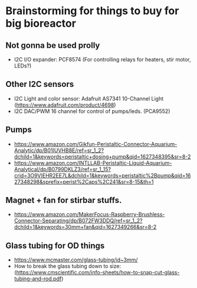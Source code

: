 
# Brainstorming for things to buy for big bioreactor

## Not gonna be used prolly
- I2C I/O expander: PCF8574 (For controlling relays for heaters, stir motor, LEDs?)

## Other I2C sensors
- I2C Light and color sensor: Adafruit AS7341 10-Channel Light (https://www.adafruit.com/product/4698)
- I2C DAC/PWM 16 channel for control of pumps/leds. (PCA9552)

## Pumps
- https://www.amazon.com/Gikfun-Peristaltic-Connector-Aquarium-Analytic/dp/B01IUVHB8E/ref=sr_1_2?dchild=1&keywords=peristaltic+dosing+pump&qid=1627348395&sr=8-2
- https://www.amazon.com/INTLLAB-Peristaltic-Liquid-Aquarium-Analytical/dp/B0799DKLZ3/ref=sr_1_15?crid=3O9VIEHR2EE7L&dchild=1&keywords=peristaltic%2Bpump&qid=1627348298&sprefix=perist%2Caps%2C241&sr=8-15&th=1

## Magnet + fan for stirbar stuffs.
- https://www.amazon.com/MakerFocus-Raspberry-Brushless-Connector-Separating/dp/B072FW3DDQ/ref=sr_1_2?dchild=1&keywords=30mm+fan&qid=1627349266&sr=8-2

## Glass tubing for OD things
- https://www.mcmaster.com/glass-tubing/id~3mm/
- How to break the glass tubing down to size: (https://www.cmscientific.com/info-sheets/how-to-snap-cut-glass-tubing-and-rod.pdf)
